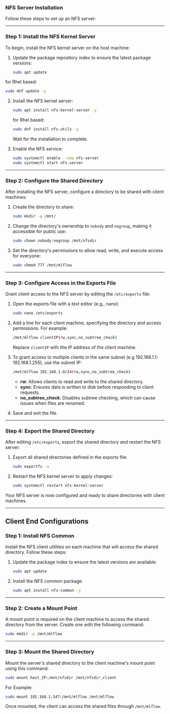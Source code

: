 ### NFS Server Installation

Follow these steps to set up an NFS server:

---

### Step 1: Install the NFS Kernel Server

To begin, install the NFS kernel server on the host machine:

1. Update the package repository index to ensure the latest package versions:
   ```bash
   sudo apt update
   ```
for Rhel based:
   ```bash
   sudo dnf update -y
   ```
2. Install the NFS kernel server:
   ```bash
   sudo apt install nfs-kernel-server -y
   ```
   for Rhel based:
   ```bash
   sudo dnf install nfs-utils -y
   ```

   Wait for the installation to complete.

2. Enable the NFS service:
   ```bash
   sudo systemctl enable --now nfs-server
   sudo systemctl start nfs-server
   ```
   
---

### Step 2: Configure the Shared Directory

After installing the NFS server, configure a directory to be shared with client machines:

1. Create the directory to share:
   ```bash
   sudo mkdir -p /mnt/
   ```

2. Change the directory's ownership to `nobody` and `nogroup`, making it accessible for public use:
   ```bash
   sudo chown nobody:nogroup /mnt/nfsdir
   ```

3. Set the directory's permissions to allow read, write, and execute access for everyone:
   ```bash
   sudo chmod 777 /mnt/mlflow
   ```

---

### Step 3: Configure Access in the Exports File

Grant client access to the NFS server by editing the `/etc/exports` file:

1. Open the exports file with a text editor (e.g., nano):
   ```bash
   sudo nano /etc/exports
   ```

2. Add a line for each client machine, specifying the directory and access permissions. For example:
   ```bash
   /mnt/mlflow clientIP(rw,sync,no_subtree_check)
   ```
   Replace `clientIP` with the IP address of the client machine.

3. To grant access to multiple clients in the same subnet (e.g 192.168.1.1-192.168.1.255), use the subnet IP:
   ```bash
   /mnt/mlflow 192.168.1.0/24(rw,sync,no_subtree_check)
   ```

   - **rw**: Allows clients to read and write to the shared directory.
   - **sync**: Ensures data is written to disk before responding to client requests.
   - **no_subtree_check**: Disables subtree checking, which can cause issues when files are renamed.

4. Save and exit the file.

---

### Step 4: Export the Shared Directory

After editing `/etc/exports`, export the shared directory and restart the NFS server:

1. Export all shared directories defined in the exports file:
   ```bash
   sudo exportfs -a
   ```

2. Restart the NFS kernel server to apply changes:
   ```bash
   sudo systemctl restart nfs-kernel-server
   ```

Your NFS server is now configured and ready to share directories with client machines.

---

## Client End Configurations

### Step 1: Install NFS Common

Install the NFS client utilities on each machine that will access the shared directory. Follow these steps:

1. Update the package index to ensure the latest versions are available:
   ```bash
   sudo apt update
   ```

2. Install the NFS common package:
   ```bash
   sudo apt install nfs-common -y
   ```

---

### Step 2: Create a Mount Point

A mount point is required on the client machine to access the shared directory from the server. Create one with the following command:

```bash
sudo mkdir -p /mnt/mlflow
```

---

### Step 3: Mount the Shared Directory

Mount the server's shared directory to the client machine's mount point using this command:

```bash
sudo mount host_IP:/mnt/nfsdir /mnt/nfsdir_client
```
For Example:

```bash
sudo mount 192.168.1.147:/mnt/mlflow /mnt/mlflow
```

Once mounted, the client can access the shared files through `/mnt/mlflow`.
